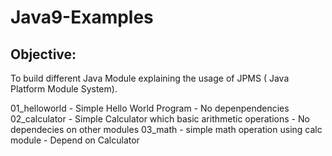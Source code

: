 # Java9-Examples

## Objective:
To build different Java Module explaining the usage of JPMS ( Java Platform Module System).

01_helloworld - Simple Hello World Program
    - No depenpendencies
02_calculator - Simple Calculator which basic arithmetic operations
    - No dependecies on other modules
03_math - simple math operation using calc module
    - Depend on Calculator

